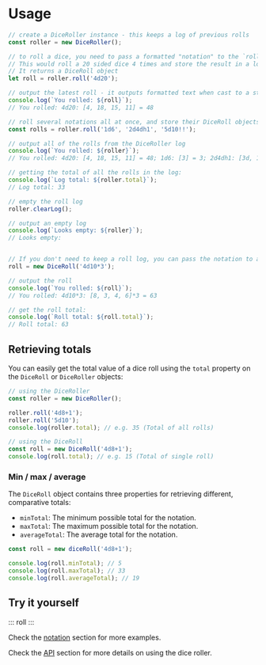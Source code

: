 # Usage

```js
// create a DiceRoller instance - this keeps a log of previous rolls
const roller = new DiceRoller();

// to roll a dice, you need to pass a formatted "notation" to the `roll()` method.
// This would roll a 20 sided dice 4 times and store the result in a log.
// It returns a DiceRoll object
let roll = roller.roll('4d20');

// output the latest roll - it outputs formatted text when cast to a string
console.log(`You rolled: ${roll}`);
// You rolled: 4d20: [4, 18, 15, 11] = 48

// roll several notations all at once, and store their DiceRoll objects
const rolls = roller.roll('1d6', '2d4dh1', '5d10!!');

// output all of the rolls from the DiceRoller log
console.log(`You rolled: ${roller}`);
// You rolled: 4d20: [4, 18, 15, 11] = 48; 1d6: [3] = 3; 2d4dh1: [3d, 1] = 1; 5d10!! = [3, 2, 16!!, 3, 9] = 33

// getting the total of all the rolls in the log:
console.log(`Log total: ${roller.total}`);
// Log total: 33

// empty the roll log
roller.clearLog();

// output an empty log
console.log(`Looks empty: ${roller}`);
// Looks empty: 


// If you don't need to keep a roll log, you can pass the notation to an instance of `DiceRoll` (Instead of `DiceRoller`)
roll = new DiceRoll('4d10*3');

// output the roll
console.log(`You rolled: ${roll}`);
// You rolled: 4d10*3: [8, 3, 4, 6]*3 = 63

// get the roll total:
console.log(`Roll total: ${roll.total}`);
// Roll total: 63
```

## Retrieving totals

You can easily get the total value of a dice roll using the `total` property on the `DiceRoll` or `DiceRoller` objects:

```javascript
// using the DiceRoller
const roller = new DiceRoller();

roller.roll('4d8+1');
roller.roll('5d10');
console.log(roller.total); // e.g. 35 (Total of all rolls)

// using the DiceRoll
const roll = new DiceRoll('4d8+1');
console.log(roll.total); // e.g. 15 (Total of single roll)
```

### Min / max / average <Badge text="New" vertical="middle"/>

The `DiceRoll` object contains three properties for retrieving different, comparative totals:

* `minTotal`: The minimum possible total for the notation.
* `maxTotal`: The maximum possible total for the notation.
* `averageTotal`: The average total for the notation.

```javascript
const roll = new diceRoll('4d8+1');

console.log(roll.minTotal); // 5
console.log(roll.maxTotal); // 33
console.log(roll.averageTotal); // 19
```


## Try it yourself

::: roll :::

Check the [notation](./notation/readme.md) section for more examples.

Check the [API](../api/readme.md) section for more details on using the dice roller.
